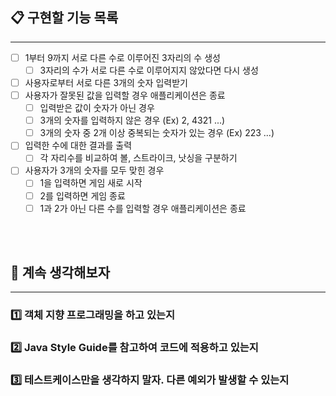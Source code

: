 ## 📋 구현할 기능 목록

---

- [ ] 1부터 9까지 서로 다른 수로 이루어진 3자리의 수 생성
    - [ ] 3자리의 수가 서로 다른 수로 이루어지지 않았다면 다시 생성
- [ ] 사용자로부터 서로 다른 3개의 숫자 입력받기
- [ ] 사용자가 잘못된 값을 입력할 경우 애플리케이션은 종료
    - [ ] 입력받은 값이 숫자가 아닌 경우
    - [ ] 3개의 숫자를 입력하지 않은 경우 (Ex) 2, 4321 ...)
    - [ ] 3개의 숫자 중 2개 이상 중복되는 숫자가 있는 경우 (Ex) 223 ...)
- [ ] 입력한 수에 대한 결과를 출력
    - [ ] 각 자리수를 비교하여 볼, 스트라이크, 낫싱을 구분하기
- [ ] 사용자가 3개의 숫자를 모두 맞힌 경우
    - [ ] 1을 입력하면 게임 새로 시작
    - [ ] 2를 입력하면 게임 종료
    - [ ] 1과 2가 아닌 다른 수를 입력할 경우 애플리케이션은 종료

<br><br>

## 🤔 계속 생각해보자

---
### 1️⃣ 객체 지향 프로그래밍을 하고 있는지
### 2️⃣ Java Style Guide를 참고하여 코드에 적용하고 있는지
### 3️⃣ 테스트케이스만을 생각하지 말자. 다른 예외가 발생할 수 있는지

<br>